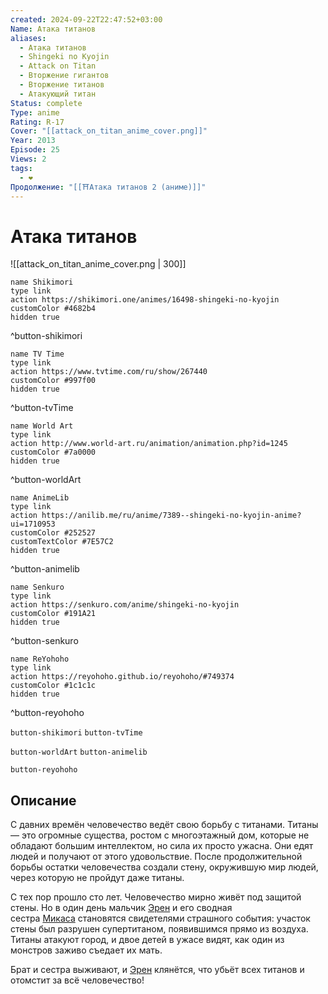 ```yaml
---
created: 2024-09-22T22:47:52+03:00
Name: Атака титанов
aliases:
  - Атака титанов
  - Shingeki no Kyojin
  - Attack on Titan
  - Вторжение гигантов
  - Вторжение титанов
  - Атакующий титан
Status: complete
Type: anime
Rating: R-17
Cover: "[[attack_on_titan_anime_cover.png]]"
Year: 2013
Episode: 25
Views: 2
tags:
  - ❤
Продолжение: "[[⛩️Атака титанов 2 (аниме)]]"
---
```


# Атака титанов

![[attack_on_titan_anime_cover.png | 300]]

```button
name Shikimori
type link
action https://shikimori.one/animes/16498-shingeki-no-kyojin
customColor #4682b4
hidden true
```
^button-shikimori

```button
name TV Time
type link
action https://www.tvtime.com/ru/show/267440
customColor #997f00
hidden true
```
^button-tvTime

```button
name World Art
type link
action http://www.world-art.ru/animation/animation.php?id=1245
customColor #7a0000
hidden true
```
^button-worldArt

```button
name AnimeLib
type link
action https://anilib.me/ru/anime/7389--shingeki-no-kyojin-anime?ui=1710953
customColor #252527
customTextColor #7E57C2
hidden true
```
^button-animelib

```button
name Senkuro
type link
action https://senkuro.com/anime/shingeki-no-kyojin
customColor #191A21
hidden true
```
^button-senkuro

```button
name ReYohoho
type link
action https://reyohoho.github.io/reyohoho/#749374
customColor #1c1c1c
hidden true
```
^button-reyohoho



`button-shikimori` `button-tvTime`

`button-worldArt` `button-animelib`

`button-reyohoho`

## Описание

С давних времён человечество ведёт свою борьбу с титанами. Титаны — это огромные существа, ростом с многоэтажный дом, которые не обладают большим интеллектом, но сила их просто ужасна. Они едят людей и получают от этого удовольствие. После продолжительной борьбы остатки человечества создали стену, окружившую мир людей, через которую не пройдут даже титаны.

С тех пор прошло сто лет. Человечество мирно живёт под защитой стены. Но в один день мальчик [Эрен](https://shikimori.one/characters/40882-eren-yeager) и его сводная сестра [Микаса](https://shikimori.one/characters/40881-mikasa-ackerman) становятся свидетелями страшного события: участок стены был разрушен супертитаном, появившимся прямо из воздуха. Титаны атакуют город, и двое детей в ужасе видят, как один из монстров заживо съедает их мать.

Брат и сестра выживают, и [Эрен](https://shikimori.one/characters/40882-eren-yeager) клянётся, что убьёт всех титанов и отомстит за всё человечество!
